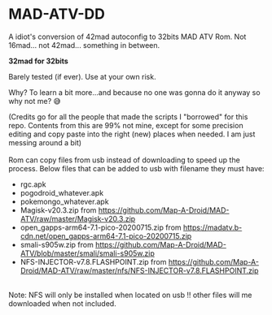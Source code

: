 # MAD-ATV-DD

A idiot's conversion of 42mad autoconfig to 32bits MAD ATV Rom.
Not 16mad... not 42mad... something in between.

__32mad for 32bits__

Barely tested (if ever). Use at your own risk.

Why? To learn a bit more...and because no one was gonna do it anyway so why not me? 😅

(Credits go for all the people that made the scripts I "borrowed" for this repo. Contents from this are 99% not mine, except for some precision editing and copy paste into the right (new) places when needed. I am just messing around a bit)
<BR>
<BR>
Rom can copy files from usb instead of downloading to speed up the process. Below files that can be added to usb with filename they must have:<BR>
  - rgc.apk
  - pogodroid_whatever.apk
  - pokemongo_whatever.apk
  - Magisk-v20.3.zip from <https://github.com/Map-A-Droid/MAD-ATV/raw/master/Magisk-v20.3.zip>
  - open_gapps-arm64-7.1-pico-20200715.zip from <https://madatv.b-cdn.net/open_gapps-arm64-7.1-pico-20200715.zip>
  - smali-s905w.zip from <https://github.com/Map-A-Droid/MAD-ATV/blob/master/smali/smali-s905w.zip>
  - NFS-INJECTOR-v7.8.FLASHPOINT.zip from <https://github.com/Map-A-Droid/MAD-ATV/raw/master/nfs/NFS-INJECTOR-v7.8.FLASHPOINT.zip>
<BR>  
  Note: NFS will only be installed when located on usb !! other files will me downloaded when not included.
